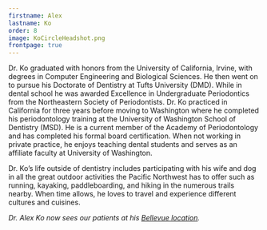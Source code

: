 ```yaml
---
firstname: Alex
lastname: Ko
order: 8
image: KoCircleHeadshot.png
frontpage: true
---
```

Dr. Ko graduated with honors from the University of California, Irvine, with degrees in Computer Engineering and Biological Sciences. He then went on to pursue his Doctorate of Dentistry at Tufts University (DMD).  While in dental school he was awarded Excellence in Undergraduate Periodontics from the Northeastern Society of Periodontists.  Dr. Ko practiced in California for three years before moving to Washington where he completed his periodontology training at the University of Washington School of Dentistry (MSD).  He is a current member of the Academy of Periodontology and has completed his formal board certification. When not working in private practice, he enjoys teaching dental students and serves as an affiliate faculty at University of Washington.

Dr. Ko’s life outside of dentistry includes participating with his wife and dog in all the great outdoor activities the Pacific Northwest has to offer such as running, kayaking, paddleboarding, and hiking in the numerous trails nearby. When time allows, he loves to travel and experience different cultures and cuisines.

_Dr. Alex Ko now sees our patients at his [Bellevue location](https://www.koperiodontics.com/)._